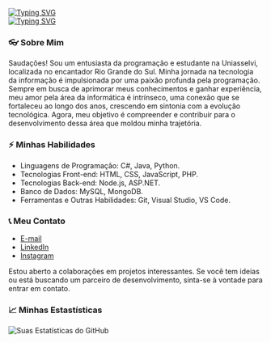 [![Typing SVG](https://readme-typing-svg.demolab.com?font=Verdana&size=50&pause=1000&color=483D8B&center=true&repeat=false&random=false&width=1000&height=100&lines=Nicolas+Chiesa)](https://git.io/typing-svg) <br/>
[![Typing SVG](https://readme-typing-svg.demolab.com?font=Verdana&size=25&pause=1000&color=483D8B&center=true&random=false&width=1000&lines=Todo+dia+aprendendo+algo+novo!;Me+siga+para+novidades!;Desenvolvedor+App+e+Web+Full-Stack)](https://git.io/typing-svg) <br/>

### 👓 Sobre Mim

Saudações! Sou um entusiasta da programação e estudante na Uniasselvi, localizada no encantador Rio Grande do Sul. Minha jornada na tecnologia da informação é impulsionada por uma paixão profunda pela programação. Sempre em busca de aprimorar meus conhecimentos e ganhar experiência, meu amor pela área da informática é intrínseco, uma conexão que se fortaleceu ao longo dos anos, crescendo em sintonia com a evolução tecnológica. Agora, meu objetivo é compreender e contribuir para o desenvolvimento dessa área que moldou minha trajetória.

### ⚡ Minhas Habilidades
- Linguagens de Programação: C#, Java, Python.
- Tecnologias Front-end: HTML, CSS, JavaScript, PHP.
- Tecnologias Back-end: Node.js, ASP.NET.
- Banco de Dados: MySQL, MongoDB.
- Ferramentas e Outras Habilidades: Git, Visual Studio, VS Code.

### 📞 Meu Contato
- [E-mail](mailto:nicolas.mchiesa@gmail.com) <br/>
- [LinkedIn](https://www.linkedin.com/in/n1colasmedeir0s/) <br/>
- [Instagram](https://www.instagram.com/_niczmd_/) <br/>

Estou aberto a colaborações em projetos interessantes. Se você tem ideias ou está buscando um parceiro de desenvolvimento, sinta-se à vontade para entrar em contato.

### 📈 Minhas Estastísticas
![Suas Estatísticas do GitHub](https://github-readme-stats.vercel.app/api?username=NkZM4sk&show_icons=true&theme=transparent&locale=pt-br&title_color=483D8B&icon_color=483D8B)

